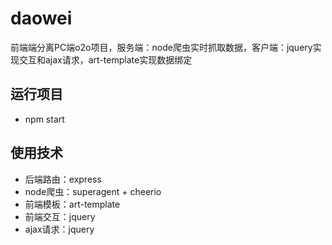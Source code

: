 # daowei
前端端分离PC端o2o项目，服务端：node爬虫实时抓取数据，客户端：jquery实现交互和ajax请求，art-template实现数据绑定

## 运行项目
- npm start

## 使用技术
- 后端路由：express
- node爬虫：superagent + cheerio
- 前端模板：art-template
- 前端交互：jquery
- ajax请求：jquery
